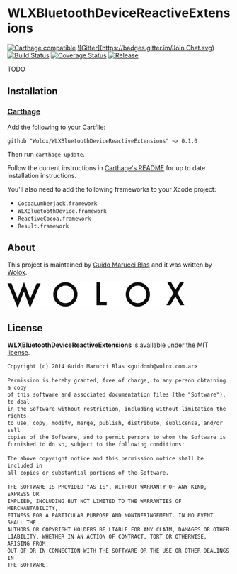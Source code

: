 # WLXBluetoothDeviceReactiveExtensions

[![Carthage compatible](https://img.shields.io/badge/Carthage-compatible-4BC51D.svg?style=flat)](https://github.com/Carthage/Carthage)
[![Gitter](https://badges.gitter.im/Join Chat.svg)](https://gitter.im/Wolox/WLXBluetoothDevice?utm_source=badge&utm_medium=badge&utm_campaign=pr-badge&utm_content=badge)
[![Build Status](https://travis-ci.org/Wolox/WLXBluetoothDeviceReactiveExtensions.svg)](https://travis-ci.org/Wolox/WLXBluetoothDeviceReactiveExtensions)
[![Coverage Status](https://coveralls.io/repos/github/Wolox/WLXBluetoothDeviceReactiveExtensions/badge.svg?branch=master)](https://coveralls.io/github/Wolox/WLXBluetoothDeviceReactiveExtensions?branch=master)
[![Release](https://img.shields.io/github/release/Wolox/WLXBluetoothDeviceReactiveExtensions.svg)](https://github.com/Wolox/WLXBluetoothDeviceReactiveExtensions/releases)

TODO

## Installation

### [Carthage]

[Carthage]: https://github.com/Carthage/Carthage

Add the following to your Cartfile:

```
github "Wolox/WLXBluetoothDeviceReactiveExtensions" ~> 0.1.0
```

Then run `carthage update`.

Follow the current instructions in [Carthage's README][carthage-installation]
for up to date installation instructions.

[carthage-installation]: https://github.com/Carthage/Carthage#adding-frameworks-to-an-application

You'll also need to add the following frameworks to your Xcode project:
  * `CocoaLumberjack.framework`
  * `WLXBluetoothDevice.framework`
  * `ReactiveCocoa.framework`
  * `Result.framework`

## About ##

This project is maintained by [Guido Marucci Blas](https://github.com/guidomb) and it was written by [Wolox](http://www.wolox.com.ar).

![Wolox](https://raw.githubusercontent.com/Wolox/press-kit/master/logos/logo_banner.png)

## License

**WLXBluetoothDeviceReactiveExtensions** is available under the MIT [license](https://raw.githubusercontent.com/Wolox/WLXBluetoothDeviceReactiveExtensions/master/LICENSE).

    Copyright (c) 2014 Guido Marucci Blas <guidomb@wolox.com.ar>

    Permission is hereby granted, free of charge, to any person obtaining a copy
    of this software and associated documentation files (the "Software"), to deal
    in the Software without restriction, including without limitation the rights
    to use, copy, modify, merge, publish, distribute, sublicense, and/or sell
    copies of the Software, and to permit persons to whom the Software is
    furnished to do so, subject to the following conditions:

    The above copyright notice and this permission notice shall be included in
    all copies or substantial portions of the Software.

    THE SOFTWARE IS PROVIDED "AS IS", WITHOUT WARRANTY OF ANY KIND, EXPRESS OR
    IMPLIED, INCLUDING BUT NOT LIMITED TO THE WARRANTIES OF MERCHANTABILITY,
    FITNESS FOR A PARTICULAR PURPOSE AND NONINFRINGEMENT. IN NO EVENT SHALL THE
    AUTHORS OR COPYRIGHT HOLDERS BE LIABLE FOR ANY CLAIM, DAMAGES OR OTHER
    LIABILITY, WHETHER IN AN ACTION OF CONTRACT, TORT OR OTHERWISE, ARISING FROM,
    OUT OF OR IN CONNECTION WITH THE SOFTWARE OR THE USE OR OTHER DEALINGS IN
    THE SOFTWARE.
